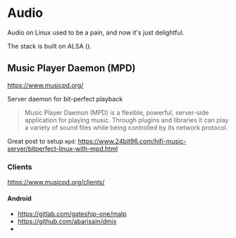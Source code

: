 # Audio

Audio on Linux used to be a pain, and now it's just delightful.

The stack is built on ALSA ().

## Music Player Daemon (MPD)

https://www.musicpd.org/

Server daemon for bit-perfect playback

> Music Player Daemon (MPD) is a flexible, powerful, server-side application for playing music. Through plugins and libraries it can play a variety of sound files while being controlled by its network protocol.

Great post to setup `mpd`: https://www.24bit96.com/hifi-music-server/bitperfect-linux-with-mpd.html


### Clients

https://www.musicpd.org/clients/


#### Android

- https://gitlab.com/gateship-one/malp
- https://github.com/abarisain/dmix
- 
